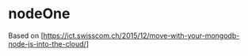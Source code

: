 # nodeOne
Based on [https://ict.swisscom.ch/2015/12/move-with-your-mongodb-node-js-into-the-cloud/]
